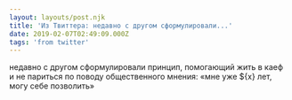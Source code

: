 ```yaml
---
layout: layouts/post.njk
title: 'Из Твиттера: недавно с другом сформулировали...'
date: 2019-02-07T02:49:09.000Z
tags: 'from twitter'
---
```



недавно с другом сформулировали принцип, помогающий жить в каеф и не париться по поводу общественного мнения: «мне уже ${x} лет, могу себе позволить»
